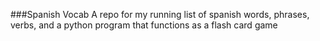 ###Spanish Vocab
A repo for my running list of spanish words, phrases, verbs, and a python
program that functions as a flash card game
